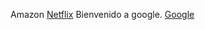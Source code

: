 Amazon [Netflix](https://aws.amazon.com/es/) Bienvenido a google.
[Google](https://www.holaaaa.com/)